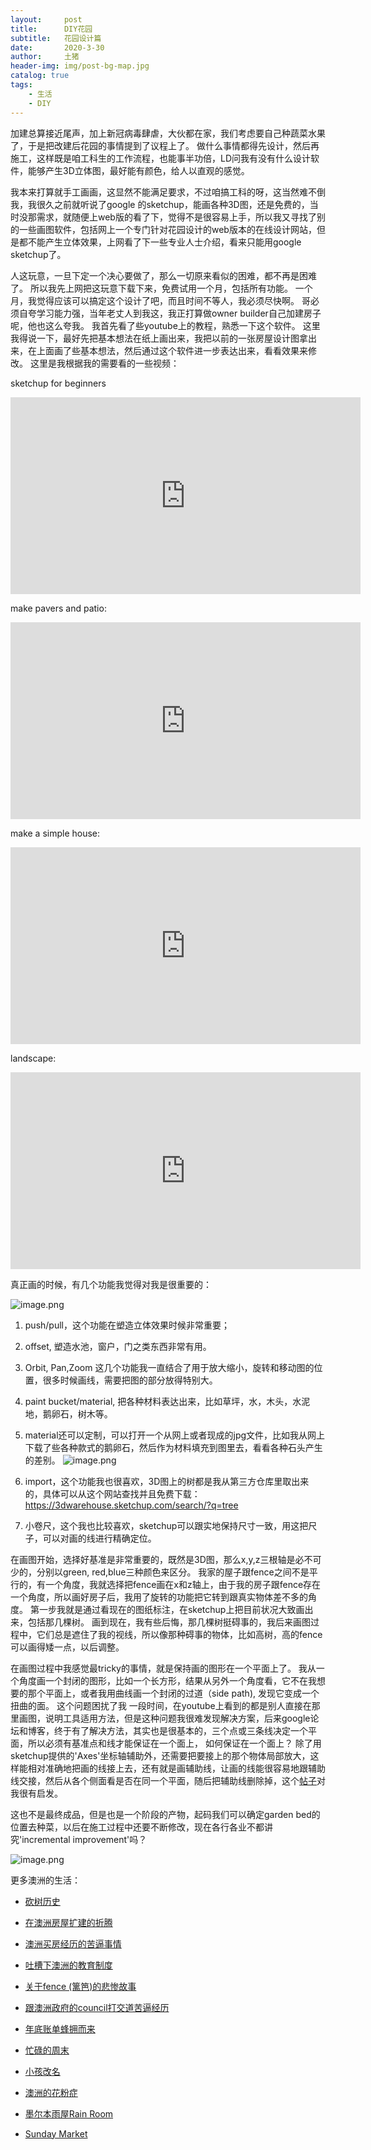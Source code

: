 ```yaml
---
layout:     post
title:      DIY花园
subtitle:   花园设计篇
date:       2020-3-30
author:     土猪
header-img: img/post-bg-map.jpg
catalog: true
tags:
    - 生活
    - DIY
---
```



加建总算接近尾声，加上新冠病毒肆虐，大伙都在家，我们考虑要自己种蔬菜水果了，于是把改建后花园的事情提到了议程上了。 做什么事情都得先设计，然后再施工，这样既是咱工科生的工作流程，也能事半功倍，LD问我有没有什么设计软件，能够产生3D立体图，最好能有颜色，给人以直观的感觉。 


我本来打算就手工画画，这显然不能满足要求，不过咱搞工科的呀，这当然难不倒我，我很久之前就听说了google 的sketchup，能画各种3D图，还是免费的，当时没那需求，就随便上web版的看了下，觉得不是很容易上手，所以我又寻找了别的一些画图软件，包括网上一个专门针对花园设计的web版本的在线设计网站，但是都不能产生立体效果，上网看了下一些专业人士介绍，看来只能用google sketchup了。 



人这玩意，一旦下定一个决心要做了，那么一切原来看似的困难，都不再是困难了。 所以我先上网把这玩意下载下来，免费试用一个月，包括所有功能。 一个月，我觉得应该可以搞定这个设计了吧，而且时间不等人，我必须尽快啊。  哥必须自夸学习能力强，当年老丈人到我这，我正打算做owner builder自己加建房子呢，他也这么夸我。 我首先看了些youtube上的教程，熟悉一下这个软件。 这里我得说一下，最好先把基本想法在纸上画出来，我把以前的一张房屋设计图拿出来，在上面画了些基本想法，然后通过这个软件进一步表达出来，看看效果来修改。 这里是我根据我的需要看的一些视频：

sketchup for beginners
<iframe width="560" height="315" src="https://www.youtube.com/embed/UsHRGDvN4sM" frameborder="0" allow="accelerometer; autoplay; encrypted-media; gyroscope; picture-in-picture" allowfullscreen></iframe>

make pavers and patio:
<iframe width="560" height="315" src="https://www.youtube.com/embed/VOCmWhk3hjg" frameborder="0" allow="accelerometer; autoplay; encrypted-media; gyroscope; picture-in-picture" allowfullscreen></iframe>

make a simple house:
<iframe width="560" height="315" src="https://www.youtube.com/embed/z2f3DlI31-M" frameborder="0" allow="accelerometer; autoplay; encrypted-media; gyroscope; picture-in-picture" allowfullscreen></iframe>

landscape:
<iframe width="560" height="315" src="https://www.youtube.com/embed/_tvotQRr8uk" frameborder="0" allow="accelerometer; autoplay; encrypted-media; gyroscope; picture-in-picture" allowfullscreen></iframe>


真正画的时候，有几个功能我觉得对我是很重要的：


![image.png](https://cdn.steemitimages.com/DQmdtW1wK2X4XtPJzrt4gF8u4wXTY8gmK5ZHFMhd9QKM2yE/image.png)


1. push/pull，这个功能在塑造立体效果时候非常重要；
2. offset, 塑造水池，窗户，门之类东西非常有用。
3. Orbit, Pan,Zoom 这几个功能我一直结合了用于放大缩小，旋转和移动图的位置，很多时候画线，需要把图的部分放得特别大。
4. paint bucket/material, 把各种材料表达出来，比如草坪，水，木头，水泥地，鹅卵石，树木等。
5. material还可以定制，可以打开一个从网上或者现成的jpg文件，比如我从网上下载了些各种款式的鹅卵石，然后作为材料填充到图里去，看看各种石头产生的差别。
![image.png](https://cdn.steemitimages.com/DQmQ73qb2sn74vgtG72QuWiwgsWEKvog7R3Zho7Sg4aCs69/image.png)
6. import，这个功能我也很喜欢，3D图上的树都是我从第三方仓库里取出来的，具体可以从这个网站查找并且免费下载：
https://3dwarehouse.sketchup.com/search/?q=tree

7. 小卷尺，这个我也比较喜欢，sketchup可以跟实地保持尺寸一致，用这把尺子，可以对画的线进行精确定位。 


在画图开始，选择好基准是非常重要的，既然是3D图，那么x,y,z三根轴是必不可少的，分别以green, red,blue三种颜色来区分。 我家的屋子跟fence之间不是平行的，有一个角度，我就选择把fence画在x和z轴上，由于我的房子跟fence存在一个角度，所以画好房子后，我用了旋转的功能把它转到跟真实物体差不多的角度。 第一步我就是通过看现在的图纸标注，在sketchup上把目前状况大致画出来，包括那几棵树。 画到现在，我有些后悔，那几棵树挺碍事的，我后来画图过程中，它们总是遮住了我的视线，所以像那种碍事的物体，比如高树，高的fence可以画得矮一点，以后调整。




在画图过程中我感觉最tricky的事情，就是保持画的图形在一个平面上了。 我从一个角度画一个封闭的图形，比如一个长方形，结果从另外一个角度看，它不在我想要的那个平面上，或者我用曲线画一个封闭的过道（side path), 发现它变成一个扭曲的面。 这个问题困扰了我 一段时间，在youtube上看到的都是别人直接在那里画图，说明工具适用方法，但是这种问题我很难发现解决方案，后来google论坛和博客，终于有了解决方法，其实也是很基本的，三个点或三条线决定一个平面，所以必须有基准点和线才能保证在一个面上， 如何保证在一个面上？ 除了用sketchup提供的'Axes'坐标轴辅助外，还需要把要接上的那个物体局部放大，这样能相对准确地把画的线接上去，还有就是画辅助线，让画的线能很容易地跟辅助线交接，然后从各个侧面看是否在同一个平面，随后把辅助线删除掉，这个[帖子](https://forums.sketchup.com/t/issue-creating-a-surface/60097/8)对我很有启发。




这也不是最终成品，但是也是一个阶段的产物，起码我们可以确定garden bed的位置去种菜，以后在施工过程中还要不断修改，现在各行各业不都讲究'incremental improvement'吗？

![image.png](https://images.hive.blog/DQmVTdGgyJBSUdYMjQUSAN8vFX9ReNaV8CTQckFH5TZ6HHY/image.png)





更多澳洲的生活：

- [砍树历史](http://livinginau.life/2019/12/29/%E7%A0%8D%E6%A0%91%E5%8E%86%E5%8F%B2/)

- [在澳洲房屋扩建的折腾](http://livinginau.life/2019/12/19/%E5%9C%A8%E6%BE%B3%E6%B4%B2%E6%88%BF%E5%B1%8B%E6%89%A9%E5%BB%BA%E7%9A%84%E6%8A%98%E8%85%BE/)

- 
  [澳洲买房经历的苦逼事情](http://livinginau.life/2019/12/18/%E6%BE%B3%E6%B4%B2%E4%B9%B0%E6%88%BF%E7%BB%8F%E5%8E%86%E7%9A%84%E8%8B%A6%E9%80%BC%E4%BA%8B%E6%83%85/)

- 
  [吐槽下澳洲的教育制度](http://livinginau.life/2019/12/13/%E5%90%90%E6%A7%BD%E6%BE%B3%E6%B4%B2%E6%95%99%E8%82%B2%E5%88%B6%E5%BA%A6/)

- [关于fence (篱笆)的悲惨故事](http://livinginau.life/2019/12/01/%E5%85%B3%E4%BA%8Efence%E7%9A%84%E6%82%B2%E6%83%A8%E6%95%85%E4%BA%8B/)

- [跟澳洲政府的council打交道苦逼经历](http://livinginau.life/2019/11/29/%E8%B7%9F%E6%BE%B3%E6%B4%B2%E6%94%BF%E5%BA%9C%E7%9A%84council%E6%89%93%E4%BA%A4%E9%81%93%E8%8B%A6%E9%80%BC%E7%BB%8F%E5%8E%86/)

- [年底账单蜂拥而来](http://livinginau.life/2019/11/29/%E8%B4%A6%E5%8D%95%E8%9C%82%E6%8B%A5%E8%80%8C%E6%9D%A5/)

- [忙碌的周末](http://livinginau.life/2019/11/12/%E5%BF%99%E7%A2%8C%E7%9A%84%E5%91%A8%E6%9C%AB/)

- [小孩改名](http://livinginau.life/2019/11/10/%E5%B0%8F%E5%AD%A9%E6%94%B9%E5%90%8D/)

- [澳洲的花粉症](http://livinginau.life/2018/08/10/%E6%BE%B3%E6%B4%B2%E7%9A%84%E8%8A%B1%E7%B2%89%E7%97%87/)

- [墨尔本雨屋Rain Room](http://livinginau.life/2020/01/13/rain-room/)

- [Sunday Market](http://livinginau.life/2020/01/12/Sunday-Market/)






